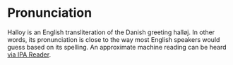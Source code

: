 # Pronunciation

Halloy is an English transliteration of the Danish greeting halløj.  In other words, its pronunciation is close to the way most English speakers would guess based on its spelling. An approximate machine reading can be heard [via IPA Reader](https://ipa-reader.com/?text=hal%C9%94j&voice=Chantal).

